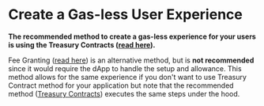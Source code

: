 # Create a Gas-less User Experience

**The recommended method to create a gas-less experience for your users is using the Treasury Contracts (**[**read here**](treasury-contracts.md)**).**&#x20;

Fee Granting ([read here](fee-granting.md))  is an alternative method, but is **not recommended** since it would require the dApp to handle the setup and allowance. This method allows for the same experience if you don't want to use Treasury Contract method for your application but note that the recommended method ([Treasury Contracts](treasury-contracts.md)) executes the same steps under the hood.

